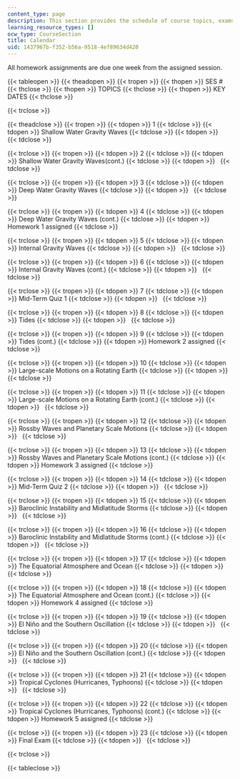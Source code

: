 ```yaml
---
content_type: page
description: This section provides the schedule of course topics, exams, and assignments.
learning_resource_types: []
ocw_type: CourseSection
title: Calendar
uid: 1437967b-f352-b56a-9518-4ef89634d420
---
```


All homework assignments are due one week from the assigned session.

{{< tableopen >}}
{{< theadopen >}}
{{< tropen >}}
{{< thopen >}}
SES #
{{< thclose >}}
{{< thopen >}}
TOPICS
{{< thclose >}}
{{< thopen >}}
KEY DATES
{{< thclose >}}

{{< trclose >}}

{{< theadclose >}}
{{< tropen >}}
{{< tdopen >}}
1
{{< tdclose >}}
{{< tdopen >}}
Shallow Water Gravity Waves
{{< tdclose >}}
{{< tdopen >}}
 
{{< tdclose >}}

{{< trclose >}}
{{< tropen >}}
{{< tdopen >}}
2
{{< tdclose >}}
{{< tdopen >}}
Shallow Water Gravity Waves(cont.)
{{< tdclose >}}
{{< tdopen >}}
 
{{< tdclose >}}

{{< trclose >}}
{{< tropen >}}
{{< tdopen >}}
3
{{< tdclose >}}
{{< tdopen >}}
Deep Water Gravity Waves
{{< tdclose >}}
{{< tdopen >}}
 
{{< tdclose >}}

{{< trclose >}}
{{< tropen >}}
{{< tdopen >}}
4
{{< tdclose >}}
{{< tdopen >}}
Deep Water Gravity Waves (cont.)
{{< tdclose >}}
{{< tdopen >}}
Homework 1 assigned
{{< tdclose >}}

{{< trclose >}}
{{< tropen >}}
{{< tdopen >}}
5
{{< tdclose >}}
{{< tdopen >}}
Internal Gravity Waves
{{< tdclose >}}
{{< tdopen >}}
 
{{< tdclose >}}

{{< trclose >}}
{{< tropen >}}
{{< tdopen >}}
6
{{< tdclose >}}
{{< tdopen >}}
Internal Gravity Waves (cont.)
{{< tdclose >}}
{{< tdopen >}}
 
{{< tdclose >}}

{{< trclose >}}
{{< tropen >}}
{{< tdopen >}}
7
{{< tdclose >}}
{{< tdopen >}}
Mid-Term Quiz 1
{{< tdclose >}}
{{< tdopen >}}
 
{{< tdclose >}}

{{< trclose >}}
{{< tropen >}}
{{< tdopen >}}
8
{{< tdclose >}}
{{< tdopen >}}
Tides
{{< tdclose >}}
{{< tdopen >}}
 
{{< tdclose >}}

{{< trclose >}}
{{< tropen >}}
{{< tdopen >}}
9
{{< tdclose >}}
{{< tdopen >}}
Tides (cont.)
{{< tdclose >}}
{{< tdopen >}}
Homework 2 assigned
{{< tdclose >}}

{{< trclose >}}
{{< tropen >}}
{{< tdopen >}}
10
{{< tdclose >}}
{{< tdopen >}}
Large-scale Motions on a Rotating Earth
{{< tdclose >}}
{{< tdopen >}}
 
{{< tdclose >}}

{{< trclose >}}
{{< tropen >}}
{{< tdopen >}}
11
{{< tdclose >}}
{{< tdopen >}}
Large-scale Motions on a Rotating Earth (cont.)
{{< tdclose >}}
{{< tdopen >}}
 
{{< tdclose >}}

{{< trclose >}}
{{< tropen >}}
{{< tdopen >}}
12
{{< tdclose >}}
{{< tdopen >}}
Rossby Waves and Planetary Scale Motions
{{< tdclose >}}
{{< tdopen >}}
 
{{< tdclose >}}

{{< trclose >}}
{{< tropen >}}
{{< tdopen >}}
13
{{< tdclose >}}
{{< tdopen >}}
Rossby Waves and Planetary Scale Motions (cont.)
{{< tdclose >}}
{{< tdopen >}}
Homework 3 assigned
{{< tdclose >}}

{{< trclose >}}
{{< tropen >}}
{{< tdopen >}}
14
{{< tdclose >}}
{{< tdopen >}}
Mid-Term Quiz 2
{{< tdclose >}}
{{< tdopen >}}
 
{{< tdclose >}}

{{< trclose >}}
{{< tropen >}}
{{< tdopen >}}
15
{{< tdclose >}}
{{< tdopen >}}
Baroclinic Instability and Midlatitude Storms
{{< tdclose >}}
{{< tdopen >}}
 
{{< tdclose >}}

{{< trclose >}}
{{< tropen >}}
{{< tdopen >}}
16
{{< tdclose >}}
{{< tdopen >}}
Baroclinic Instability and Midlatitude Storms (cont.)
{{< tdclose >}}
{{< tdopen >}}
 
{{< tdclose >}}

{{< trclose >}}
{{< tropen >}}
{{< tdopen >}}
17
{{< tdclose >}}
{{< tdopen >}}
The Equatorial Atmosphere and Ocean
{{< tdclose >}}
{{< tdopen >}}
 
{{< tdclose >}}

{{< trclose >}}
{{< tropen >}}
{{< tdopen >}}
18
{{< tdclose >}}
{{< tdopen >}}
The Equatorial Atmosphere and Ocean (cont.)
{{< tdclose >}}
{{< tdopen >}}
Homework 4 assigned
{{< tdclose >}}

{{< trclose >}}
{{< tropen >}}
{{< tdopen >}}
19
{{< tdclose >}}
{{< tdopen >}}
El Niño and the Southern Oscillation
{{< tdclose >}}
{{< tdopen >}}
 
{{< tdclose >}}

{{< trclose >}}
{{< tropen >}}
{{< tdopen >}}
20
{{< tdclose >}}
{{< tdopen >}}
El Niño and the Southern Oscillation (cont.)
{{< tdclose >}}
{{< tdopen >}}
 
{{< tdclose >}}

{{< trclose >}}
{{< tropen >}}
{{< tdopen >}}
21
{{< tdclose >}}
{{< tdopen >}}
Tropical Cyclones (Hurricanes, Typhoons)
{{< tdclose >}}
{{< tdopen >}}
 
{{< tdclose >}}

{{< trclose >}}
{{< tropen >}}
{{< tdopen >}}
22
{{< tdclose >}}
{{< tdopen >}}
Tropical Cyclones (Hurricanes, Typhoons) (cont.)
{{< tdclose >}}
{{< tdopen >}}
Homework 5 assigned
{{< tdclose >}}

{{< trclose >}}
{{< tropen >}}
{{< tdopen >}}
23
{{< tdclose >}}
{{< tdopen >}}
Final Exam
{{< tdclose >}}
{{< tdopen >}}
 
{{< tdclose >}}

{{< trclose >}}

{{< tableclose >}}